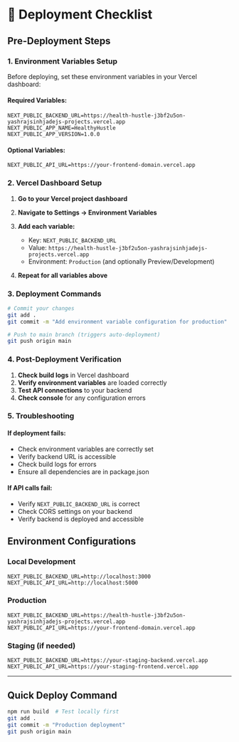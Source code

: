 # 🚀 Deployment Checklist

## Pre-Deployment Steps

### 1. Environment Variables Setup
Before deploying, set these environment variables in your Vercel dashboard:

#### **Required Variables:**
```
NEXT_PUBLIC_BACKEND_URL=https://health-hustle-j3bf2u5on-yashrajsinhjadejs-projects.vercel.app
NEXT_PUBLIC_APP_NAME=HealthyHustle
NEXT_PUBLIC_APP_VERSION=1.0.0
```

#### **Optional Variables:**
```
NEXT_PUBLIC_API_URL=https://your-frontend-domain.vercel.app
```

### 2. Vercel Dashboard Setup

1. **Go to your Vercel project dashboard**
2. **Navigate to Settings → Environment Variables**
3. **Add each variable:**
   - Key: `NEXT_PUBLIC_BACKEND_URL`
   - Value: `https://health-hustle-j3bf2u5on-yashrajsinhjadejs-projects.vercel.app`
   - Environment: `Production` (and optionally Preview/Development)

4. **Repeat for all variables above**

### 3. Deployment Commands
```bash
# Commit your changes
git add .
git commit -m "Add environment variable configuration for production"

# Push to main branch (triggers auto-deployment)
git push origin main
```

### 4. Post-Deployment Verification

1. **Check build logs** in Vercel dashboard
2. **Verify environment variables** are loaded correctly
3. **Test API connections** to your backend
4. **Check console** for any configuration errors

### 5. Troubleshooting

#### If deployment fails:
- Check environment variables are correctly set
- Verify backend URL is accessible
- Check build logs for errors
- Ensure all dependencies are in package.json

#### If API calls fail:
- Verify `NEXT_PUBLIC_BACKEND_URL` is correct
- Check CORS settings on your backend
- Verify backend is deployed and accessible

## Environment Configurations

### Local Development
```
NEXT_PUBLIC_BACKEND_URL=http://localhost:3000
NEXT_PUBLIC_API_URL=http://localhost:5000
```

### Production
```
NEXT_PUBLIC_BACKEND_URL=https://health-hustle-j3bf2u5on-yashrajsinhjadejs-projects.vercel.app
NEXT_PUBLIC_API_URL=https://your-frontend-domain.vercel.app
```

### Staging (if needed)
```
NEXT_PUBLIC_BACKEND_URL=https://your-staging-backend.vercel.app
NEXT_PUBLIC_API_URL=https://your-staging-frontend.vercel.app
```

---

## Quick Deploy Command
```bash
npm run build  # Test locally first
git add .
git commit -m "Production deployment"
git push origin main
```